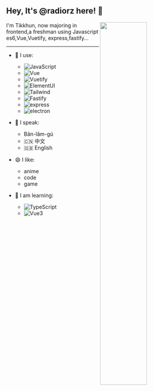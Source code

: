 ## Hey, It's **@radiorz** here! 👋

<img align="right" width="50%" src="https://github-readme-stats.vercel.app/api?username=tikkhun&show_icons=true">

I'm Tikkhun, now majoring in frontend,a freshman using Javascript es6,Vue,Vuetify, express,fastify...

------
- 🚀 I use:
  - ![JavaScript](https://img.shields.io/badge/-ecmascript-black?style=plastic&logo=javascript)
  - ![Vue](https://img.shields.io/badge/-Vue-green?style=plastic&logo=Vue.js)
  - ![Vuetify](https://img.shields.io/badge/-Vuetify-blue?style=plastic&logo=Vuetify)
  - ![ElementUI](https://img.shields.io/badge/-ElementUI-blue?style=plastic&logo=element-ui)
  - ![Tailwind](https://img.shields.io/badge/-Tailwind-blue?style=plastic&logo=TailwindCSS)
  - ![Fastify](https://img.shields.io/badge/-Fastify-black?style=plastic&logo=Fastify)
  - ![express](https://img.shields.io/badge/-express-black?style=plastic&logo=Express)
  - ![electron](https://img.shields.io/badge/-electron-green?style=plastic&logo=Electron)
- 💬 I speak:

  - Bân-lâm-gú
  - 🇨🇳 中文
  - 🇬🇧 English

- 😄 I like:

  - anime
  - code
  - game

- 📖 I am learning:
  - ![TypeScript](https://img.shields.io/badge/-TypeScript-blue?style=plastic&logo=typescript)
  - ![Vue3](https://img.shields.io/badge/-Vue3-black?style=plastic&logo=Vue.js)
<!---
radiorz/radiorz is a ✨ special ✨ repository because its `README.md` (this file) appears on your GitHub profile.
You can click the Preview link to take a look at your changes.
--->

